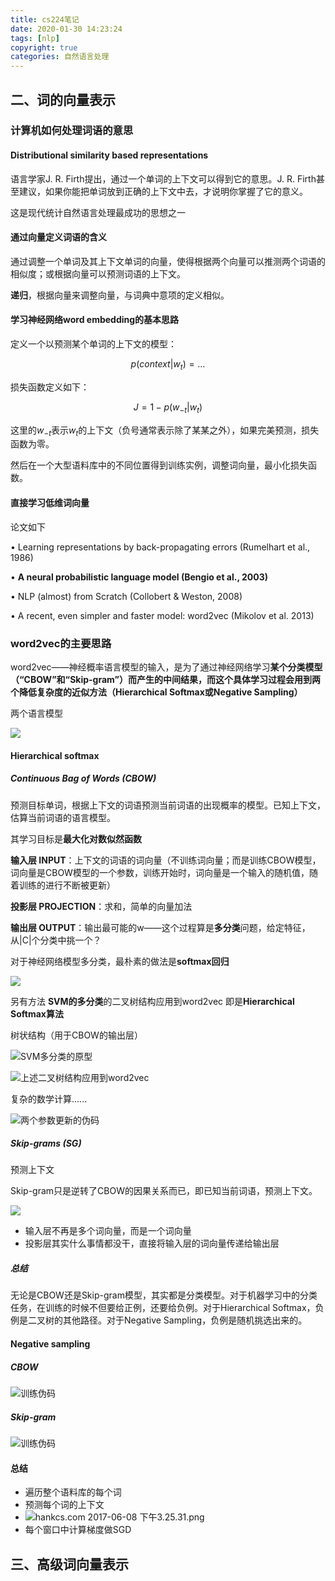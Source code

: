 ```yaml
---
title: cs224笔记
date: 2020-01-30 14:23:24
tags: [nlp]
copyright: true
categories: 自然语言处理
---
```




## 二、词的向量表示

### 计算机如何处理词语的意思

#### Distributional similarity based representations

语言学家J. R. Firth提出，通过一个单词的上下文可以得到它的意思。J. R. Firth甚至建议，如果你能把单词放到正确的上下文中去，才说明你掌握了它的意义。

这是现代统计自然语言处理最成功的思想之一

#### 通过向量定义词语的含义

通过调整一个单词及其上下文单词的向量，使得根据两个向量可以推测两个词语的相似度；或根据向量可以预测词语的上下文。

**递归**，根据向量来调整向量，与词典中意项的定义相似。

#### 学习神经网络word embedding的基本思路

定义一个以预测某个单词的上下文的模型：

$$p(context|w_t) = …$$

损失函数定义如下：

$$J = 1 − p(w_{−t} |w_t)$$

这里的$w_{−t}$表示$w_t$的上下文（负号通常表示除了某某之外），如果完美预测，损失函数为零。

然后在一个大型语料库中的不同位置得到训练实例，调整词向量，最小化损失函数。

#### 直接学习低维词向量

论文如下

• Learning representations by back-propagating errors (Rumelhart et al., 1986)

• **A neural probabilistic language model (Bengio et al., 2003)**

• NLP (almost) from Scratch (Collobert & Weston, 2008)

• A recent, even simpler and faster model: word2vec (Mikolov et al. 2013) 



### word2vec的主要思路

word2vec——神经概率语言模型的输入，是为了通过神经网络学习**某个分类模型（“CBOW”和“Skip-gram”）**而产生的中间结果，而这个具体学习过程会用到**两个降低复杂度的近似方法（Hierarchical Softmax或Negative Sampling）**

两个语言模型

![](https://ww3.sinaimg.cn/large/6cbb8645gw1f5to6e5d9lj216c0qkwhk.jpg)



#### Hierarchical softmax

##### Continuous Bag of Words (CBOW)

预测目标单词，根据上下文的词语预测当前词语的出现概率的模型。已知上下文，估算当前词语的语言模型。

其学习目标是**最大化对数似然函数**

**输入层 INPUT**：上下文的词语的词向量（不训练词向量；而是训练CBOW模型，词向量是CBOW模型的一个参数，训练开始时，词向量是一个输入的随机值，随着训练的进行不断被更新）

**投影层 PROJECTION**：求和，简单的向量加法

**输出层 OUTPUT**：输出最可能的w——这个过程算是**多分类**问题，给定特征，从|C|个分类中挑一个？

对于神经网络模型多分类，最朴素的做法是**softmax回归**

![](https://ww2.sinaimg.cn/large/6cbb8645gw1exxdsuugv1j20cl033jrj.jpg)

另有方法 **SVM的多分类**的二叉树结构应用到word2vec 即是**Hierarchical Softmax算法**



树状结构（用于CBOW的输出层）

![SVM多分类的原型](https://ww1.sinaimg.cn/large/6cbb8645gw1f5wmvf9tbrg20bf08mq30.gif)

![上述二叉树结构应用到word2vec](https://ww3.sinaimg.cn/large/6cbb8645gw1f5wmy4jdnwj214w12a42v.jpg)

复杂的数学计算......

![两个参数更新的伪码](https://ww1.sinaimg.cn/large/6cbb8645gw1f5wqgz0elqj20pm0qaq5a.jpg)

##### Skip-grams (SG)

预测上下文

Skip-gram只是逆转了CBOW的因果关系而已，即已知当前词语，预测上下文。

![](https://ww1.sinaimg.cn/large/6cbb8645gw1f5wqzg68u0j214a120wij.jpg)

- 输入层不再是多个词向量，而是一个词向量
- 投影层其实什么事情都没干，直接将输入层的词向量传递给输出层

##### 总结

无论是CBOW还是Skip-gram模型，其实都是分类模型。对于机器学习中的分类任务，在训练的时候不但要给正例，还要给负例。对于Hierarchical Softmax，负例是二叉树的其他路径。对于Negative Sampling，负例是随机挑选出来的。



#### Negative sampling

##### CBOW

![训练伪码](https://ww4.sinaimg.cn/large/6cbb8645gw1f5wwegdnryj20oi0q00v3.jpg)

##### Skip-gram

![训练伪码](https://ww1.sinaimg.cn/large/6cbb8645gw1f5wx0r6vbsj20oo0ngabz.jpg)

#### 总结

- 遍历整个语料库的每个词
- 预测每个词的上下文
- ![hankcs.com 2017-06-08 下午3.25.31.png](https://wx1.sinaimg.cn/large/006Fmjmcly1fgdtp2e4e2j30uy0bmn6v.jpg)
- 每个窗口中计算梯度做SGD



## 三、高级词向量表示

